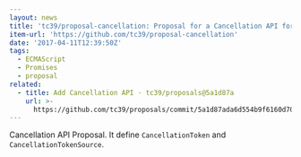 ```yaml
---
layout: news
title: 'tc39/proposal-cancellation: Proposal for a Cancellation API for ECMAScript'
item-url: 'https://github.com/tc39/proposal-cancellation'
date: '2017-04-11T12:39:50Z'
tags:
  - ECMAScript
  - Promises
  - proposal
related:
  - title: Add Cancellation API · tc39/proposals@5a1d87a
    url: >-
      https://github.com/tc39/proposals/commit/5a1d87ada6d554b9f6160d7053fc81614b640a5f
---
```

Cancellation API Proposal.
It define `CancellationToken` and `CancellationTokenSource`.
